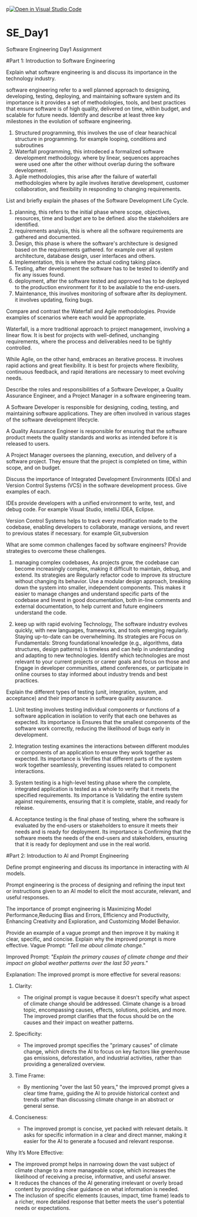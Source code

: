 p[![Open in Visual Studio Code](https://classroom.github.com/assets/open-in-vscode-2e0aaae1b6195c2367325f4f02e2d04e9abb55f0b24a779b69b11b9e10269abc.svg)](https://classroom.github.com/online_ide?assignment_repo_id=15539808&assignment_repo_type=AssignmentRepo)
# SE_Day1
Software Engineering Day1 Assignment

#Part 1: Introduction to Software Engineering

Explain what software engineering is and discuss its importance in the technology industry.

software engineering refer to a well planned approach to designing, developing, testing, deploying, and maintaining software system and its importance is it provides a set of methodologies, tools, and best practices that ensure software is of high quality, delivered on time, within budget, and scalable for future needs.
Identify and describe at least three key milestones in the evolution of software engineering.

1. Structured programming, this involves the use of clear hearachical structure in programming. for example looping, conditions and subroutines
2. Waterfall programming, this introdeced a formalized software development methodology. where by linear, sequences approaches were used one after the other without overlap during the software development.
3. Agile methodologies, this arise after the failure of waterfall methodologies where by agile involves iterative development, customer collaboration, and flexibility in responding to changing requirements.

List and briefly explain the phases of the Software Development Life Cycle.

1. planning, this refers to the initial phase where scope, objectives, resources, time and budget are to be defined. also the stakeholders are identified.
2. requirements analysis, this is where all the software requirements are gathered and documented.
3. Design, this phase is where the software's architecture is designed based on the requirements gathered. for example over all system architecture, database design, user interfaces and others.
4. Implementation, this is where the actual coding taking place.
5. Testing, after development the software has to be tested to identify and fix any issues found.
6. deployment, after the software tested and approved has to be deployed to the production environment for it to be available to the end-users.
7. Maintenance, this involves monitoring of software after its deployment. it involves updating, fixing bugs.

Compare and contrast the Waterfall and Agile methodologies. Provide examples of scenarios where each would be appropriate.

Waterfall, is a more traditional approach to project management, involving a linear flow. It is best for projects with well-defined, unchanging requirements, where the process and deliverables need to be tightly controlled.

While Agile, on the other hand, embraces an iterative process. It involves rapid actions and great flexibility. It is best for projects where flexibility, continuous feedback, and rapid iterations are necessary to meet evolving needs.



Describe the roles and responsibilities of a Software Developer, a Quality Assurance Engineer, and a Project Manager in a software engineering team.

A Software Developer is responsible for designing, coding, testing, and maintaining software applications. They are often involved in various stages of the software development lifecycle.

A Quality Assurance Engineer is responsible for ensuring that the software product meets the quality standards and works as intended before it is released to users.

A Project Manager oversees the planning, execution, and delivery of a software project. They ensure that the project is completed on time, within scope, and on budget.


Discuss the importance of Integrated Development Environments (IDEs) and Version Control Systems (VCS) in the software development process. Give examples of each.

IDEs provide developers with a unified environment to write, test, and debug code. For example Visual Studio, intelliJ IDEA, Eclipse.

Version Control Systems helps to track every modification made to the codebase, enabling developers to collaborate, manage versions, and revert to previous states if necessary. for example Git,subversion


What are some common challenges faced by software engineers? Provide strategies to overcome these challenges.

1. managing complex codebases, As projects grow, the codebase can become increasingly complex, making it difficult to maintain, debug, and extend.
Its strategies are Regularly refactor code to improve its structure without changing its behavior. Use a modular design approach, breaking down the system into smaller, independent components. This makes it easier to manage changes and understand specific parts of the codebase and Invest in good documentation, both in-line comments and external documentation, to help current and future engineers understand the code.

2. keep up with rapid evolving Technology, The software industry evolves quickly, with new languages, frameworks, and tools emerging regularly. Staying up-to-date can be overwhelming.
Its strategies are Focus on Fundamentals: Strong foundational knowledge (e.g., algorithms, data structures, design patterns) is timeless and can help in understanding and adapting to new technologies. Identify which technologies are most relevant to your current projects or career goals and focus on those and Engage in developer communities, attend conferences, or participate in online courses to stay informed about industry trends and best practices.


Explain the different types of testing (unit, integration, system, and acceptance) and their importance in software quality assurance.

1. Unit testing involves testing individual components or functions of a software application in isolation to verify that each one behaves as expected. Its importance is Ensures that the smallest components of the software work correctly, reducing the likelihood of bugs early in development.
   
2. Integration testing examines the interactions between different modules or components of an application to ensure they work together as expected. Its importance is Verifies that different parts of the system work together seamlessly, preventing issues related to component interactions.

3. System testing is a high-level testing phase where the complete, integrated application is tested as a whole to verify that it meets the specified requirements. Its importance is Validating the entire system against requirements, ensuring that it is complete, stable, and ready for release.

4. Acceptance testing is the final phase of testing, where the software is evaluated by the end-users or stakeholders to ensure it meets their needs and is ready for deployment. Its importance is Confirming that the software meets the needs of the end-users and stakeholders, ensuring that it is ready for deployment and use in the real world.


#Part 2: Introduction to AI and Prompt Engineering


Define prompt engineering and discuss its importance in interacting with AI models.

Prompt engineering is the process of designing and refining the input text or instructions given to an AI model to elicit the most accurate, relevant, and useful responses. 

The importance of prompt engineering is Maximizing Model Performance,Reducing Bias and Errors, Efficiency and Productivity, Enhancing Creativity and Exploration, and Customizing Model Behavior.

Provide an example of a vague prompt and then improve it by making it clear, specific, and concise. Explain why the improved prompt is more effective.
Vague Prompt:
*"Tell me about climate change."*

Improved Prompt:
*"Explain the primary causes of climate change and their impact on global weather patterns over the last 50 years."*

Explanation:
The improved prompt is more effective for several reasons:

1. Clarity:
   - The original prompt is vague because it doesn't specify what aspect of climate change should be addressed. Climate change is a broad topic, encompassing causes, effects, solutions, policies, and more. The improved prompt clarifies that the focus should be on the causes and their impact on weather patterns.

2. Specificity:
   - The improved prompt specifies the "primary causes" of climate change, which directs the AI to focus on key factors like greenhouse gas emissions, deforestation, and industrial activities, rather than providing a generalized overview.

3. Time Frame:
   - By mentioning "over the last 50 years," the improved prompt gives a clear time frame, guiding the AI to provide historical context and trends rather than discussing climate change in an abstract or general sense.

4. Conciseness:
   - The improved prompt is concise, yet packed with relevant details. It asks for specific information in a clear and direct manner, making it easier for the AI to generate a focused and relevant response.

Why It’s More Effective:
- The improved prompt helps in narrowing down the vast subject of climate change to a more manageable scope, which increases the likelihood of receiving a precise, informative, and useful answer.
- It reduces the chances of the AI generating irrelevant or overly broad content by providing clear guidance on what information is needed.
- The inclusion of specific elements (causes, impact, time frame) leads to a richer, more detailed response that better meets the user's potential needs or expectations.
